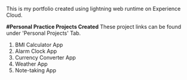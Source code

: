 This is my portfolio created using lightning web runtime on Experience Cloud. 

**#Personal Practice Projects Created**
These project links can be found under 'Personal Projects' Tab.
1. BMI Calculator App
2. Alarm Clock App
3. Currency Converter App
4. Weather App
5. Note-taking App

